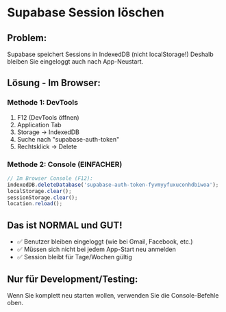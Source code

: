 # Supabase Session löschen

## Problem:
Supabase speichert Sessions in IndexedDB (nicht localStorage!)
Deshalb bleiben Sie eingeloggt auch nach App-Neustart.

## Lösung - Im Browser:

### Methode 1: DevTools
1. F12 (DevTools öffnen)
2. Application Tab
3. Storage → IndexedDB
4. Suche nach "supabase-auth-token"
5. Rechtsklick → Delete

### Methode 2: Console (EINFACHER)
```javascript
// Im Browser Console (F12):
indexedDB.deleteDatabase('supabase-auth-token-fyvmyyfuxuconhdbiwoa');
localStorage.clear();
sessionStorage.clear();
location.reload();
```

## Das ist NORMAL und GUT!
- ✅ Benutzer bleiben eingeloggt (wie bei Gmail, Facebook, etc.)
- ✅ Müssen sich nicht bei jedem App-Start neu anmelden
- ✅ Session bleibt für Tage/Wochen gültig

## Nur für Development/Testing:
Wenn Sie komplett neu starten wollen, verwenden Sie die Console-Befehle oben.
